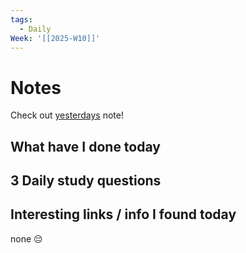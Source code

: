 ```yaml
---
tags:
  - Daily
Week: '[[2025-W10]]'
---
```

# Notes
Check out [yesterdays](2025-03-04) note!
## What have I done today
## 3 Daily study questions

## Interesting links / info I found today
none 😔